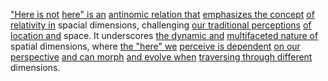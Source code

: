 
["Here is not](1/2/1/_Here%20is%20not%20here) [here" is an](1/2/1/1/1/1/.Point) [antinomic relation that](2/2/2/1/_Organic-Inorganic) [emphasizes the concept](2/1/3/2/2/2/2/.Concept) [of relativity in](1/3/1/1/3/1/.Special%20Relativity) spacial dimensions, challenging [our traditional perceptions](2/3/2/1/.Traditions) [of location and](2/1/3/2/2/1/2/.Place) space. It underscores [the dynamic and](2/3/2/2/1/1/.Dynamics) [multifaceted nature of](3/3/2/2/3/2/2/.Multiple%20Perspectives) spatial dimensions, where [the "here" we](2/1/3/2/2/1/2/.Place) [perceive is dependent](2/2/2/3/3/_Perception-Judgment) [on our perspective](3/3/2/3/2/3/2/.Audience%20Perspective) [and can morph](3/2/1/3/2/2/2/.Morpheme) [and evolve when](1/1/3/2/1/3/2/.Evolution) [traversing through different](2/1/1/2/1/1/1/.Walking) dimensions.

